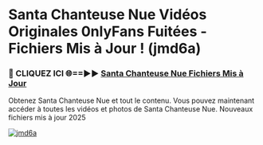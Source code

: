 # Santa Chanteuse Nue Vidéos Originales 0nlyFans Fuitées - Fichiers Mis à Jour ! (jmd6a)

<h3>🔴 CLIQUEZ ICI 🌐==►► <a href="https://tinyurl.com/2pmr4ezf" rel="nofollow">Santa Chanteuse Nue Fichiers Mis à Jour</a></h3>

Obtenez Santa Chanteuse Nue et tout le contenu. Vous pouvez maintenant accéder à toutes les vidéos et photos de Santa Chanteuse Nue. Nouveaux fichiers mis à jour 2025

[![jmd6a](https://i.imgur.com/6SNvagu.gif)](https://tinyurl.com/2pmr4ezf)

